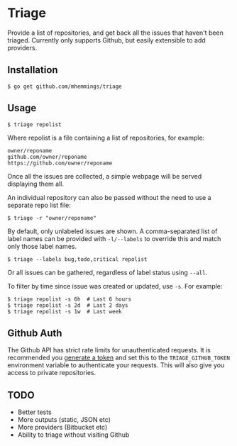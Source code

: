 # Triage

Provide a list of repositories, and get back all the issues that haven't been triaged. Currently only supports Github, but easily extensible to add providers.

## Installation

```console
$ go get github.com/mhemmings/triage
```

## Usage

```console
$ triage repolist
```

Where repolist is a file containing a list of repositories, for example:

```
owner/reponame
github.com/owner/reponame
https://github.com/owner/reponame
```

Once all the issues are collected, a simple webpage will be served displaying them all.

An individual repository can also be passed without the need to use a separate repo list file:

```console
$ triage -r "owner/reponame"
```

By default, only unlabeled issues are shown. A comma-separated list of label names can be provided with `-l/--labels` to override this and match only those label names.


```console
$ triage --labels bug,todo,critical repolist
```

Or all issues can be gathered, regardless of label status using `--all`.

To filter by time since issue was created or updated, use `-s`. For example:
```
$ triage repolist -s 6h  # Last 6 hours
$ triage repolist -s 2d  # Last 2 days
$ triage repolist -s 1w  # Last week
```

## Github Auth

The Github API has strict rate limits for unauthenticated requests. It is recommended you [generate a token](https://help.github.com/articles/creating-a-personal-access-token-for-the-command-line/) and set this to the `TRIAGE_GITHUB_TOKEN` environment variable to authenticate your requests. This will also give you access to private repositories.

## TODO

- Better tests
- More outputs (static, JSON etc)
- More providers (Bitbucket etc)
- Ability to triage without visiting Github
